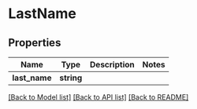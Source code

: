 # LastName

## Properties
Name | Type | Description | Notes
------------ | ------------- | ------------- | -------------
**last_name** | **string** |  | 

[[Back to Model list]](../../README.md#documentation-for-models) [[Back to API list]](../../README.md#documentation-for-api-endpoints) [[Back to README]](../../README.md)

